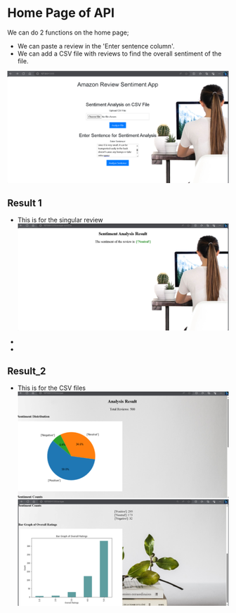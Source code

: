 # Home Page of API
We can do 2 functions on the home page;
  - We can paste a review in the 'Enter sentence column'.
  - We can add a CSV file with reviews to find the overall sentiment of the file.

![''](api_for_sentiment_analysis/readme_images_api/api_1.png)

## Result 1
 - This is for the singular review
![''](api_for_sentiment_analysis/readme_images_api/api_2.png)

-
-
## Result_2
 - This is for the CSV files
![''](api_for_sentiment_analysis/readme_images_api/api_3.png)
![''](api_for_sentiment_analysis/readme_images_api/api_4.png)


   
   
    
